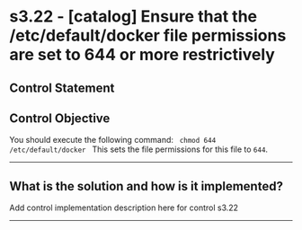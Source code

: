 # s3.22 - \[catalog\] Ensure that the /etc/default/docker file permissions are set to 644 or more restrictively

## Control Statement

## Control Objective

You should execute the following command:  ```  chmod 644 /etc/default/docker  ```  This sets the file permissions for this file to `644`.

______________________________________________________________________

## What is the solution and how is it implemented?

Add control implementation description here for control s3.22

______________________________________________________________________
